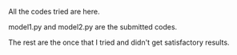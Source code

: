 All the codes tried are here.


model1.py and model2.py are the submitted codes.

The rest are the once that I tried and didn't get satisfactory results. 
